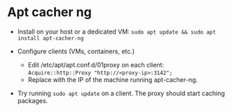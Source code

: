 # Apt cacher ng

- Install on your host or a dedicated VM: `sudo apt update && sudo apt install apt-cacher-ng`

- Configure clients (VMs, containers, etc.)

  - Edit /etc/apt/apt.conf.d/01proxy on each client: `Acquire::http::Proxy "http://<proxy-ip>:3142";`
  - Replace <proxy-ip> with the IP of the machine running apt-cacher-ng.

- Try running `sudo apt update` on a client. The proxy should start caching packages.
